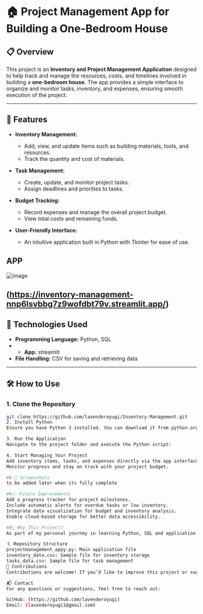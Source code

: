 # 🏠 Project Management App for Building a One-Bedroom House

## 📋 Overview
This project is an **Inventory and Project Management Application** designed to help track and manage the resources, costs, and timelines involved in building a **one-bedroom house**. The app provides a simple interface to organize and monitor tasks, inventory, and expenses, ensuring smooth execution of the project.

---

## 🎯 Features
- **Inventory Management:**
  - Add, view, and update items such as building materials, tools, and resources.
  - Track the quantity and cost of materials.

- **Task Management:**
  - Create, update, and monitor project tasks.
  - Assign deadlines and priorities to tasks.

- **Budget Tracking:**
  - Record expenses and manage the overall project budget.
  - View total costs and remaining funds.

- **User-Friendly Interface:**
  - An intuitive application built in Python with Tkinter for ease of use.
## APP
![image](https://github.com/user-attachments/assets/ed29c2f9-8c7b-4f44-962f-37d0c0b2ba8a)

(https://inventory-management-nnp6lsvbbg7z9wofdbt79v.streamlit.app/)
---

## 🔧 Technologies Used
- **Programming Language:** Python, SQL
- - **App:** streamlit
- **File Handling:** CSV for saving and retrieving data

---

## 🛠️ How to Use
### 1. Clone the Repository
```bash
git clone https://github.com/lavenderoyugi/Inventory-Management.git
2. Install Python
Ensure you have Python 3 installed. You can download it from python.org.

3. Run the Application
Navigate to the project folder and execute the Python script:

4. Start Managing Your Project
Add inventory items, tasks, and expenses directly via the app interface.
Monitor progress and stay on track with your project budget.

## 📸 Screenshots
to be added later when its fully complete

##📈 Future Improvements
Add a progress tracker for project milestones.
Include automatic alerts for overdue tasks or low inventory.
Integrate data visualization for budget and inventory analysis.
Enable cloud-based storage for better data accessibility.

##🌟 Why This Project?
As part of my personal journey in learning Python, SQL and application development, this project reflects my ambition to solve real-life problems. Managing a project like building a one-bedroom house requires careful planning, and this application is designed to simplify the process.

🖇️ Repository Structure
projectmanagement_appy.py: Main application file
inventory_data.csv: Sample file for inventory storage
tasks_data.csv: Sample file for task management
🤝 Contributions
Contributions are welcome! If you’d like to improve this project or suggest new features, feel free to fork the repository and submit a pull request.

📬 Contact
For any questions or suggestions, feel free to reach out:

GitHub: (https://github.com/lavenderoyugi)
Email: (lavenderoyugi1@gmail.com)


